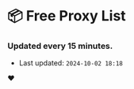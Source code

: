 # :package: Free Proxy List
### Updated every 15 minutes.

- Last updated: `2024-10-02 18:18`

:heart:
